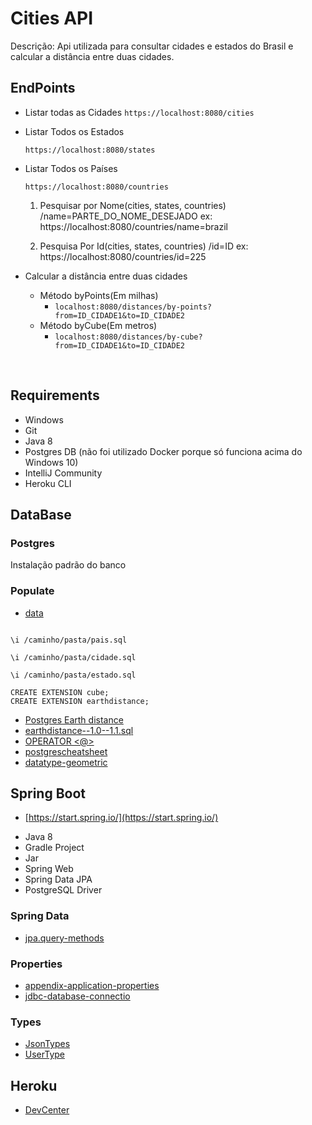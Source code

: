 # Cities API

Descrição: Api utilizada para consultar cidades e estados do Brasil e calcular a distância entre duas cidades.

## EndPoints

 * Listar todas as Cidades
    	``https://localhost:8080/cities``

 * Listar Todos os Estados
    	
   ``https://localhost:8080/states``
   
 * Listar Todos os Países

   ``https://localhost:8080/countries``

   

   	1. Pesquisar por Nome(cities, states, countries)
   		/name=PARTE_DO_NOME_DESEJADO
   		ex: https://localhost:8080/countries/name=brazil
   	
   	2. Pesquisa Por Id(cities, states, countries)
   		/id=ID
   		ex: https://localhost:8080/countries/id=225

      

* Calcular a distância entre duas cidades

     * Método byPoints(Em milhas)
          * ``localhost:8080/distances/by-points?from=ID_CIDADE1&to=ID_CIDADE2``
     * Método byCube(Em metros)
          * ``localhost:8080/distances/by-cube?from=ID_CIDADE1&to=ID_CIDADE2``

     ​	



## Requirements

* Windows
* Git
* Java 8
* Postgres DB (não foi utilizado Docker porque só funciona acima do Windows 10)
* IntelliJ Community
* Heroku CLI

## DataBase

### Postgres

Instalação padrão do banco

### Populate

* [data](https://github.com/chinnonsantos/sql-paises-estados-cidades/tree/master/PostgreSQL)

```psql -h localhost -U {usuario} {nomeBanco} 

\i /caminho/pasta/pais.sql

\i /caminho/pasta/cidade.sql

\i /caminho/pasta/estado.sql

CREATE EXTENSION cube; 
CREATE EXTENSION earthdistance;
```

* [Postgres Earth distance](https://www.postgresql.org/docs/current/earthdistance.html)
* [earthdistance--1.0--1.1.sql](https://github.com/postgres/postgres/blob/master/contrib/earthdistance/earthdistance--1.0--1.1.sql)
* [OPERATOR <@>](https://github.com/postgres/postgres/blob/master/contrib/earthdistance/earthdistance--1.1.sql)
* [postgrescheatsheet](https://postgrescheatsheet.com/#/tables)
* [datatype-geometric](https://www.postgresql.org/docs/current/datatype-geometric.html)

## Spring Boot

* [https://start.spring.io/](https://start.spring.io/)

+ Java 8
+ Gradle Project
+ Jar
+ Spring Web
+ Spring Data JPA
+ PostgreSQL Driver

### Spring Data

* [jpa.query-methods](https://docs.spring.io/spring-data/jpa/docs/current/reference/html/#jpa.query-methods)

### Properties

* [appendix-application-properties](https://docs.spring.io/spring-boot/docs/current/reference/html/appendix-application-properties.html)
* [jdbc-database-connectio](https://www.codejava.net/java-se/jdbc/jdbc-database-connection-url-for-common-databases)

### Types

* [JsonTypes](https://github.com/vladmihalcea/hibernate-types)
* [UserType](https://docs.jboss.org/hibernate/orm/3.5/api/org/hibernate/usertype/UserType.html)

## Heroku

* [DevCenter](https://devcenter.heroku.com/articles/getting-started-with-gradle-on-heroku)



